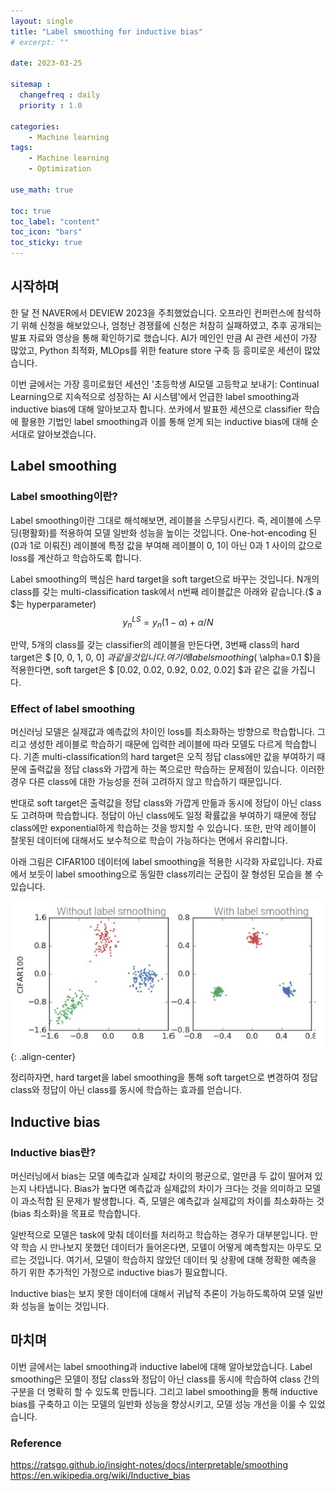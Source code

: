 ```yaml
---
layout: single
title: "Label smoothing for inductive bias"
# excerpt: ""

date: 2023-03-25

sitemap :
  changefreq : daily
  priority : 1.0

categories:
    - Machine learning
tags:
    - Machine learning
    - Optimization

use_math: true

toc: true
toc_label: "content"
toc_icon: "bars"
toc_sticky: true
---
```


## 시작하며
한 달 전 NAVER에서 DEVIEW 2023을 주최했었습니다. 오프라인 컨퍼런스에 참석하기 위해 신청을 해보았으나, 엄청난 경쟁률에 신청은 처참히 실패하였고, 추후 공개되는 발표 자료와 영상을 통해 확인하기로 했습니다. AI가 메인인 만큼 AI 관련 세션이 가장 많았고, Python 최적화, MLOps를 위한 feature store 구축 등 흥미로운 세션이 많았습니다.

이번 글에서는 가장 흥미로웠던 세션인 '초등학생 AI모델 고등학교 보내기: Continual Learning으로 지속적으로 성장하는 AI 시스템'에서 언급한 label smoothing과 inductive bias에 대해 알아보고자 합니다. 쏘카에서 발표한 세션으로 classifier 학습에 활용한 기법인 label smoothing과 이를 통해 얻게 되는 inductive bias에 대해 순서대로 알아보겠습니다.

## Label smoothing
### Label smoothing이란?
Label smoothing이란 그대로 해석해보면, 레이블을 스무딩시킨다. 즉, 레이블에 스무딩(평활화)를 적용하여 모델 일반화 성능을 높이는 것입니다. One-hot-encoding 된(0과 1로 이뤄진) 레이블에 특정 값을 부여해 레이블이 0, 1이 아닌 0과 1 사이의 값으로 loss를 계산하고 학습하도록 합니다.

Label smoothing의 핵심은 hard target을 soft target으로 바꾸는 것입니다. N개의 class를 갖는 multi-classification task에서 n번째 레이블값은 아래와 같습니다.($ a $는 hyperparameter)
$$ y_{n}^{LS} = y_{n}(1 - \alpha) + \alpha/N $$

만약, 5개의 class를 갖는 classifier의 레이블을 만든다면, 3번째 class의 hard target은 $ [0, 0, 1, 0, 0] $과 같을 것입니다. 여기에 label smoothing($ \alpha=0.1 $)을 적용한다면, soft target은 $ [0.02, 0.02, 0.92, 0.02, 0.02] $과 같은 값을 가집니다.

### Effect of label smoothing
머신러닝 모델은 실제값과 예측값의 차이인 loss를 최소화하는 방향으로 학습합니다. 그리고 생성한 레이블로 학습하기 때문에 입력한 레이블에 따라 모델도 다르게 학습합니다. 기존 multi-classification의 hard target은 오직 정답 class에만 값을 부여하기 때문에 출력값을 정답 class와 가깝게 하는 쪽으로만 학습하는 문제점이 있습니다. 이러한 경우 다른 class에 대한 가능성을 전혀 고려하지 않고 학습하기 때문입니다. 

반대로 soft target은 출력값을 정답 class와 가깝게 만듦과 동시에 정답이 아닌 class도 고려하며 학습합니다. 정답이 아닌 class에도 일정 확률값을 부여하기 때문에 정답 class에만 exponential하게 학습하는 것을 방지할 수 있습니다. 또한, 만약 레이블이 잘못된 데이터에 대해서도 보수적으로 학습이 가능하다는 면에서 유리합니다.

아래 그림은 CIFAR100 데이터에 label smoothing을 적용한 시각화 자료입니다. 자료에서 보듯이 label smoothing으로 동일한 class끼리는 군집이 잘 형성된 모습을 볼 수 있습니다.

![label_smoothing](/assets/images/post_images/label_smoothing.png){: .align-center}

정리하자면, hard target을 label smoothing을 통해 soft target으로 변경하여 정답 class와 정답이 아닌 class를 동시에 학습하는 효과를 얻습니다.

## Inductive bias
### Inductive bias란?
머신러닝에서 bias는 모델 예측값과 실제값 차이의 평균으로, 얼만큼 두 값이 떨어져 있는지 나타냅니다. Bias가 높다면 예측값과 실제값의 차이가 크다는 것을 의미하고 모델이 과소적합 된 문제가 발생합니다. 즉, 모델은 예측값과 실제값의 차이를 최소화하는 것(bias 최소화)을 목표로 학습합니다.

일반적으로 모델은 task에 맞춰 데이터를 처리하고 학습하는 경우가 대부분입니다. 만약 학습 시 만나보지 못했던 데이터가 들어온다면, 모델이 어떻게 예측할지는 아무도 모르는 것입니다. 여기서, 모델이 학습하지 않았던 데이터 및 상황에 대해 정확한 예측을 하기 위한 추가적인 가정으로 inductive bias가 필요합니다.

Inductive bias는 보지 못한 데이터에 대해서 귀납적 추론이 가능하도록하여 모델 일반화 성능을 높이는 것입니다.

## 마치며
이번 글에서는 label smoothing과 inductive label에 대해 알아보았습니다. Label smoothing은 모델이 정답 class와 정답이 아닌 class를 동시에 학습하여 class 간의 구분을 더 명확히 할 수 있도록 만듭니다. 그리고 label smoothing을 통해 inductive bias를 구축하고 이는 모델의 일반화 성능을 향상시키고, 모델 성능 개선을 이룰 수 있었습니다.

### Reference
https://ratsgo.github.io/insight-notes/docs/interpretable/smoothing  
https://en.wikipedia.org/wiki/Inductive_bias